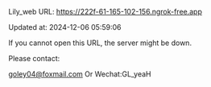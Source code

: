 Lily_web URL: https://222f-61-165-102-156.ngrok-free.app

Updated at: 2024-12-06 05:59:06

If you cannot open this URL, the server might be down.

Please contact: 

goley04@foxmail.com Or Wechat:GL_yeaH